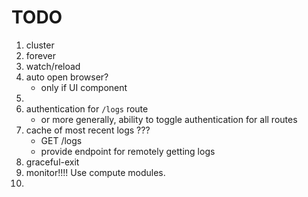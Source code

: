 TODO
===

1. 	cluster
2.  forever
3. 	watch/reload
4. 	auto open browser?
	-	only if UI component
5.  
6.  authentication for `/logs` route
	-	or more generally, ability to toggle authentication for all routes
7. 	cache of most recent logs ???
	-	GET /logs
	-	provide endpoint for remotely getting logs
8. 	graceful-exit
9. 	monitor!!!! Use compute modules.
10. 
